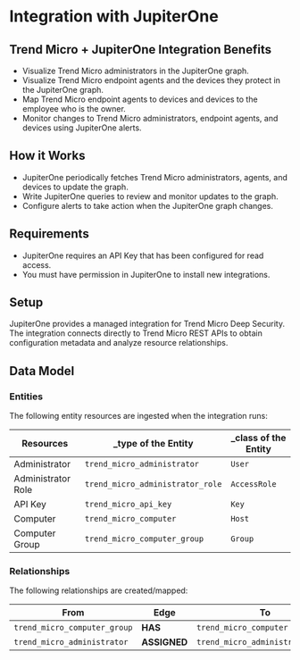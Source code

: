 # Integration with JupiterOne

## Trend Micro + JupiterOne Integration Benefits

- Visualize Trend Micro administrators in the JupiterOne graph.
- Visualize Trend Micro endpoint agents and the devices they protect in the
  JupiterOne graph.
- Map Trend Micro endpoint agents to devices and devices to the employee who is
  the owner. 
- Monitor changes to Trend Micro administrators, endpoint agents, and devices
  using JupiterOne alerts. 

## How it Works

- JupiterOne periodically fetches Trend Micro administrators, agents, and 
devices to update the graph.
- Write JupiterOne queries to review and monitor updates to the graph.
- Configure alerts to take action when the JupiterOne graph changes.

## Requirements

- JupiterOne requires an API Key that has been configured for read access.
- You must have permission in JupiterOne to install new integrations.

## Setup

JupiterOne provides a managed integration for Trend Micro Deep Security. The
integration connects directly to Trend Micro REST APIs to obtain configuration
metadata and analyze resource relationships.

## Data Model

### Entities

The following entity resources are ingested when the integration runs:

| Resources          | \_type of the Entity             | \_class of the Entity |
| ------------------ | -------------------------------- | --------------------- |
| Administrator      | `trend_micro_administrator`      | `User`                |
| Administrator Role | `trend_micro_administrator_role` | `AccessRole`          |
| API Key            | `trend_micro_api_key`            | `Key`                 |
| Computer           | `trend_micro_computer`           | `Host`                |
| Computer Group     | `trend_micro_computer_group`     | `Group`               |

### Relationships

The following relationships are created/mapped:

| From                         | Edge         | To                               |
| ---------------------------- | ------------ | -------------------------------- |
| `trend_micro_computer_group` | **HAS**      | `trend_micro_computer`           |
| `trend_micro_administrator`  | **ASSIGNED** | `trend_micro_administrator_role` |
